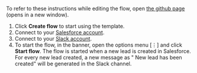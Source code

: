 To refer to these instructions while editing the flow, open [the github page](https://github.com/ot4i/app-connect-templates/new/cmpe-272-Team21/resources/markdown) (opens in a new window).
1. Click **Create flow** to start using the template.
2. Connect to your [Salesforce account](https://developer.ibm.com/integration/docs/app-connect/how-to-guides-for-apps/use-ibm-app-connect-salesforce/). 
3. Connect to your [Slack account](https://developer.ibm.com/integration/docs/app-connect/how-to-guides-for-apps/use-ibm-app-connect-slack/).
4. To start the flow, in the banner, open the options menu [⋮] and click **Start flow**.
The flow is started when a new lead is created in Salesforce. For every new lead created, a new message as " New lead has been created" will be generated in the Slack channel.

